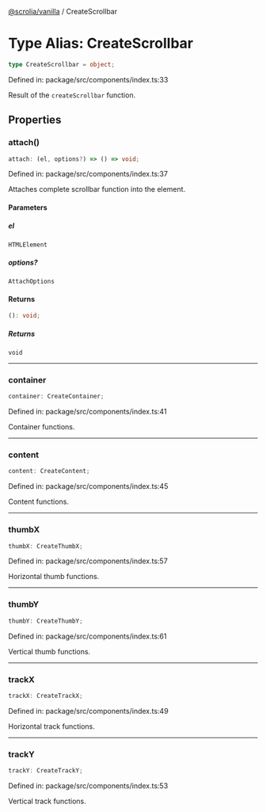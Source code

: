 [@scrolia/vanilla](../README.md) / CreateScrollbar

# Type Alias: CreateScrollbar

```ts
type CreateScrollbar = object;
```

Defined in: package/src/components/index.ts:33

Result of the `createScrollbar` function.

## Properties

### attach()

```ts
attach: (el, options?) => () => void;
```

Defined in: package/src/components/index.ts:37

Attaches complete scrollbar function into the element.

#### Parameters

##### el

`HTMLElement`

##### options?

`AttachOptions`

#### Returns

```ts
(): void;
```

##### Returns

`void`

***

### container

```ts
container: CreateContainer;
```

Defined in: package/src/components/index.ts:41

Container functions.

***

### content

```ts
content: CreateContent;
```

Defined in: package/src/components/index.ts:45

Content functions.

***

### thumbX

```ts
thumbX: CreateThumbX;
```

Defined in: package/src/components/index.ts:57

Horizontal thumb functions.

***

### thumbY

```ts
thumbY: CreateThumbY;
```

Defined in: package/src/components/index.ts:61

Vertical thumb functions.

***

### trackX

```ts
trackX: CreateTrackX;
```

Defined in: package/src/components/index.ts:49

Horizontal track functions.

***

### trackY

```ts
trackY: CreateTrackY;
```

Defined in: package/src/components/index.ts:53

Vertical track functions.
